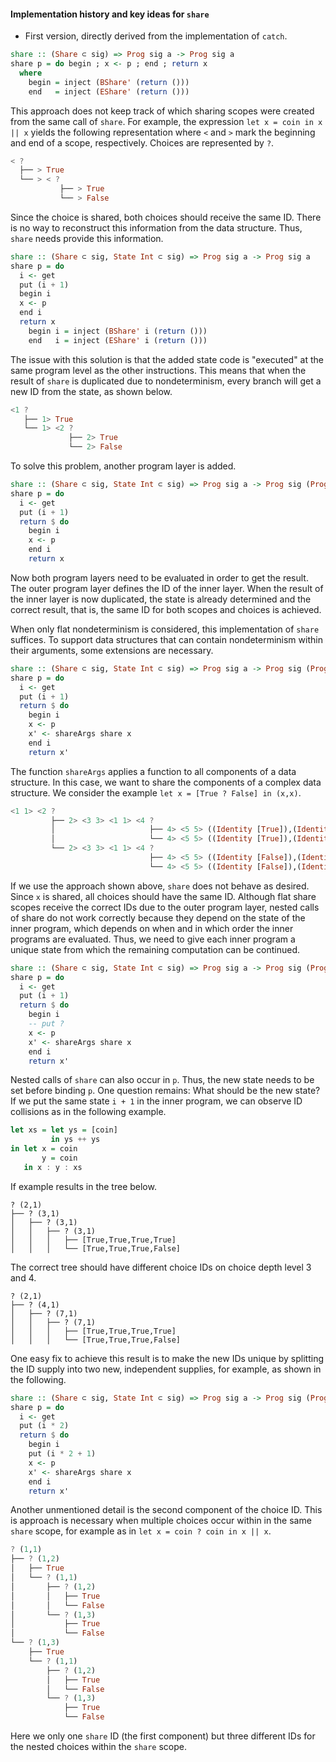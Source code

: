 #### Implementation history and key ideas for `share`

* First version, directly derived from the implementation of `catch`.

```Haskell
share :: (Share ⊂ sig) => Prog sig a -> Prog sig a
share p = do begin ; x <- p ; end ; return x
  where
    begin = inject (BShare' (return ()))
    end   = inject (EShare' (return ()))
```
This approach does not keep track of which sharing scopes were created from the
same call of `share`. For example, the expression `let x = coin in x || x` yields
the following representation where `<` and `>` mark the beginning and end of a
scope, respectively. Choices are represented by `?`.

```Haskell
< ? 
  ├── > True
  └── > < ? 
           ├── > True
           └── > False
```

Since the choice is shared, both choices should receive the same ID. There is no
way to reconstruct this information from the data structure. Thus, `share` needs
provide this information.

```Haskell
share :: (Share ⊂ sig, State Int ⊂ sig) => Prog sig a -> Prog sig a
share p = do 
  i <- get
  put (i + 1)
  begin i
  x <- p
  end i
  return x
    begin i = inject (BShare' i (return ()))
    end   i = inject (EShare' i (return ()))
```

The issue with this solution is that the added state code is "executed" at the
same program level as the other instructions. This means that when the result of `share`
is duplicated due to nondeterminism, every branch will get a new ID from the state,
as shown below.

```Haskell
<1 ? 
   ├── 1> True
   └── 1> <2 ? 
             ├── 2> True
             └── 2> False
```

To solve this problem, another program layer is added.

```Haskell
share :: (Share ⊂ sig, State Int ⊂ sig) => Prog sig a -> Prog sig (Prog sig a)
share p = do 
  i <- get
  put (i + 1)
  return $ do
    begin i
    x <- p
    end i
    return x
```

Now both program layers need to be evaluated in order to get the result. The outer
program layer defines the ID of the inner layer. When the result of the inner layer
is now duplicated, the state is already determined and the correct result, that is,
the same ID for both scopes and choices is achieved.

When only flat nondeterminism is considered, this implementation of `share` suffices.
To support data structures that can contain nondeterminism within their arguments,
some extensions are necessary.

```Haskell
share :: (Share ⊂ sig, State Int ⊂ sig) => Prog sig a -> Prog sig (Prog sig a)
share p = do 
  i <- get
  put (i + 1)
  return $ do
    begin i
    x <- p
    x' <- shareArgs share x
    end i
    return x'
```
The function `shareArgs` applies a function to all components of a data structure. In
this case, we want to share the components of a complex data structure. We consider the
example `let x = [True ? False] in (x,x)`.

```Haskell
<1 1> <2 ? 
         ├── 2> <3 3> <1 1> <4 ? 
         │                     ├── 4> <5 5> ((Identity [True]),(Identity [True])) 
         │                     └── 4> <5 5> ((Identity [True]),(Identity [False]))
         └── 2> <3 3> <1 1> <4 ? 
                               ├── 4> <5 5> ((Identity [False]),(Identity [True]))
                               └── 4> <5 5> ((Identity [False]),(Identity [False]))
``` 

If we use the approach shown above, `share` does not behave as desired. Since `x` is shared,
all choices should have the same ID. Although flat share scopes receive the correct IDs due
to the outer program layer, nested calls of share do not work correctly because they depend
on the state of the inner program, which depends on when and in which order the inner programs
are evaluated. Thus, we need to give each inner program a unique state from which the remaining
computation can be continued.

```Haskell
share :: (Share ⊂ sig, State Int ⊂ sig) => Prog sig a -> Prog sig (Prog sig a)
share p = do 
  i <- get
  put (i + 1)
  return $ do
    begin i
    -- put ?
    x <- p
    x' <- shareArgs share x
    end i
    return x'
```

Nested calls of `share` can also occur in `p`. Thus, the new state needs to be set before binding
`p`. One question remains: What should be the new state? If we put the same state `i + 1` in the
inner program, we can observe ID collisions as in the following example.

```Haskell
let xs = let ys = [coin] 
         in ys ++ ys 
in let x = coin
       y = coin
   in x : y : xs
```

If example results in the tree below.

```
? (2,1)
├── ? (3,1)
│   ├── ? (3,1)
│   │   ├── ? (3,1)
│   │   │   ├── [True,True,True,True]
│   │   │   └── [True,True,True,False]
```

The correct tree should have different choice IDs on choice depth level 3 and 4.

```
? (2,1)
├── ? (4,1)
│   ├── ? (7,1)
│   │   ├── ? (7,1)
│   │   │   ├── [True,True,True,True]
│   │   │   └── [True,True,True,False]
```

One easy fix to achieve this result is to make the new IDs unique by splitting the ID supply
into two new, independent supplies, for example, as shown in the following.

```Haskell
share :: (Share ⊂ sig, State Int ⊂ sig) => Prog sig a -> Prog sig (Prog sig a)
share p = do 
  i <- get
  put (i * 2)
  return $ do
    begin i
    put (i * 2 + 1)
    x <- p
    x' <- shareArgs share x
    end i
    return x'
```

Another unmentioned detail is the second component of the choice ID. This is approach is necessary
when multiple choices occur within in the same `share` scope, for example as in `let x = coin ? coin in x || x`.

```Haskell
? (1,1)
├── ? (1,2)
│   ├── True
│   └── ? (1,1)
│       ├── ? (1,2)
│       │   ├── True
│       │   └── False
│       └── ? (1,3)
│           ├── True
│           └── False
└── ? (1,3)
    ├── True
    └── ? (1,1)
        ├── ? (1,2)
        │   ├── True
        │   └── False
        └── ? (1,3)
            ├── True
            └── False
```

Here we only one `share` ID (the first component) but three different IDs for the nested choices within
the `share` scope.
